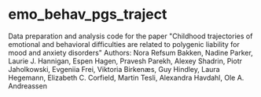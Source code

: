 # emo_behav_pgs_traject
Data preparation and analysis code for the paper "Childhood trajectories of emotional and behavioral difficulties are related to polygenic liability for mood and anxiety disorders"
Authors: Nora Refsum Bakken, Nadine Parker, Laurie J. Hannigan, Espen Hagen, Pravesh Parekh, Alexey Shadrin, Piotr Jaholkowski, Evgeniia Frei, Viktoria Birkenæs, Guy Hindley, Laura Hegemann, Elizabeth C. Corfield, Martin Tesli, Alexandra Havdahl, Ole A. Andreassen

